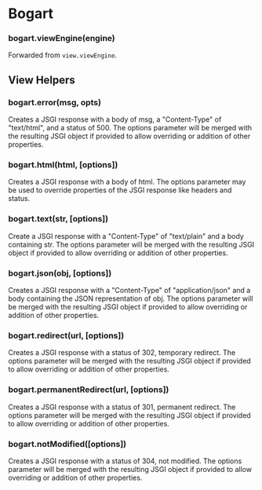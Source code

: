 # Bogart

### bogart.viewEngine(engine)

Forwarded from `view.viewEngine`.

## View Helpers

### bogart.error(msg, opts)

Creates a JSGI response with a body of msg, a "Content-Type" of "text/html", and 
a status of 500. The options parameter will be merged with the resulting JSGI object if
provided to allow overriding or addition of other properties.

### bogart.html(html, [options])

Creates a JSGI response with a body of html. The options parameter may be used to
override properties of the JSGI response like headers and status.

### bogart.text(str, [options])

Create a JSGI response with a "Content-Type" of "text/plain" and a body containing str. The
options parameter will be merged with the resulting JSGI object if provided to allow overriding
or addition of other properties.

### bogart.json(obj, [options])

Creates a JSGI response with a "Content-Type" of "application/json" and a body containing the 
JSON representation of obj. The options parameter will be merged with the resulting JSGI object
if provided to allow overriding or addition of other properties.

### bogart.redirect(url, [options])

Creates a JSGI response with a status of 302, temporary redirect. The options parameter will be 
merged with the resulting JSGI object if provided to allow overriding or addition of other
properties.

### bogart.permanentRedirect(url, [options])

Creates a JSGI response with a status of 301, permanent redirect. The options parameter will be 
merged with the resulting JSGI object if provided to allow overriding or addition of other
properties.

### bogart.notModified([options])

Creates a JSGI response with a status of 304, not modified. The options parameter will be 
merged with the resulting JSGI object if provided to allow overriding or addition of other
properties.